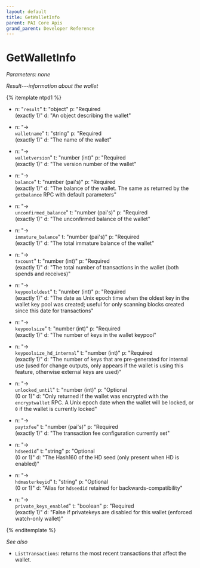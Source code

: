 ```yaml
---
layout: default
title: GetWalletInfo
parent: PAI Core Apis
grand_parent: Developer Reference
---
```


GetWalletInfo
========================

*Parameters: none*

*Result---information about the wallet*

{% itemplate ntpd1 %}
- n: "`result`"
  t: "object"
  p: "Required<br>(exactly 1)"
  d: "An object describing the wallet"
  
- n: "→<br>`walletname`"
  t: "string"
  p: "Required<br>(exactly 1)"
  d: "The name of the wallet"

- n: "→<br>`walletversion`"
  t: "number (int)"
  p: "Required<br>(exactly 1)"
  d: "The version number of the wallet"

- n: "→<br>`balance`"
  t: "number (pai's)"
  p: "Required<br>(exactly 1)"
  d: "The balance of the wallet. The same as returned by the `getbalance` RPC with default parameters"
  
- n: "→<br>`unconfirmed_balance`"
  t: "number (pai's)"
  p: "Required<br>(exactly 1)"
  d: "The unconfirmed balance of the wallet"
  
- n: "→<br>`immature_balance`"
  t: "number (pai's)"
  p: "Required<br>(exactly 1)"
  d: "The total immature balance of the wallet"

- n: "→<br>`txcount`"
  t: "number (int)"
  p: "Required<br>(exactly 1)"
  d: "The total number of transactions in the wallet (both spends and receives)"

- n: "→<br>`keypoololdest`"
  t: "number (int)"
  p: "Required<br>(exactly 1)"
  d: "The date as Unix epoch time when the oldest key in the wallet key pool was created; useful for only scanning blocks created since this date for transactions"

- n: "→<br>`keypoolsize`"
  t: "number (int)"
  p: "Required<br>(exactly 1)"
  d: "The number of keys in the wallet keypool"
  
- n: "→<br>`keypoolsize_hd_internal`"
  t: "number (int)"
  p: "Required<br>(exactly 1)"
  d: "The number of keys that are pre-generated for internal use (used for change outputs, only appears if the wallet is using this feature, otherwise external keys are used)"
  
- n: "→<br>`unlocked_until`"
  t: "number (int)"
  p: "Optional<br>(0 or 1)"
  d: "Only returned if the wallet was encrypted with the `encryptwallet` RPC. A Unix epoch date when the wallet will be locked, or `0` if the wallet is currently locked"
  
- n: "→<br>`paytxfee`"
  t: "number (pai's)"
  p: "Required<br>(exactly 1)"
  d: "The transaction fee configuration currently set"
  
- n: "→<br>`hdseedid`"
  t: "string"
  p: "Optional<br>(0 or 1)"
  d: "The Hash160 of the HD seed (only present when HD is enabled)"
  
- n: "→<br>`hdmasterkeyid`"
  t: "string"
  p: "Optional<br>(0 or 1)"
  d: "Alias for `hdseedid` retained for backwards-compatibility"
  
- n: "→<br>`private_keys_enabled`"
  t: "boolean"
  p: "Required<br>(exactly 1)"
  d: "False if privatekeys are disabled for this wallet (enforced watch-only wallet)"


{% enditemplate %}

*See also*

* `ListTransactions`: returns the most recent transactions that affect the wallet.
